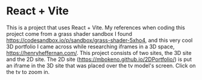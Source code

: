 # React + Vite

This is a project that uses React + Vite. My references when coding this project come from a grass shader sandbox I found https://codesandbox.io/p/sandbox/grass-shader-5xho4, and this very cool 3D portfolio I came across while researching iframes in a 3D space, https://henryheffernan.com/. This project consists of two sites, the 3D site and the 2D site. The 2D site (https://mbokeno.github.io/2DPortfolio/) is put an iframe in the 3D site that was placed over the tv model's screen. Click on the tv to zoom in.